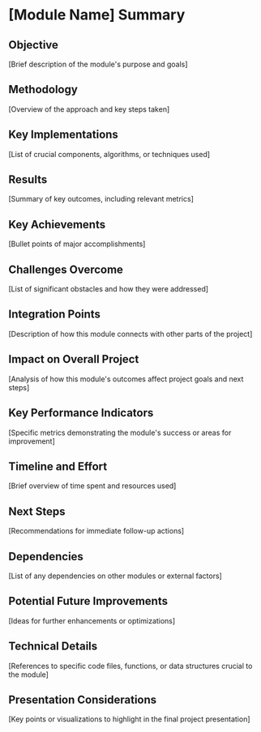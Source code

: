# [Module Name] Summary

## Objective
[Brief description of the module's purpose and goals]

## Methodology
[Overview of the approach and key steps taken]

## Key Implementations
[List of crucial components, algorithms, or techniques used]

## Results
[Summary of key outcomes, including relevant metrics]

## Key Achievements
[Bullet points of major accomplishments]

## Challenges Overcome
[List of significant obstacles and how they were addressed]

## Integration Points
[Description of how this module connects with other parts of the project]

## Impact on Overall Project
[Analysis of how this module's outcomes affect project goals and next steps]

## Key Performance Indicators
[Specific metrics demonstrating the module's success or areas for improvement]

## Timeline and Effort
[Brief overview of time spent and resources used]

## Next Steps
[Recommendations for immediate follow-up actions]

## Dependencies
[List of any dependencies on other modules or external factors]

## Potential Future Improvements
[Ideas for further enhancements or optimizations]

## Technical Details
[References to specific code files, functions, or data structures crucial to the module]

## Presentation Considerations
[Key points or visualizations to highlight in the final project presentation]